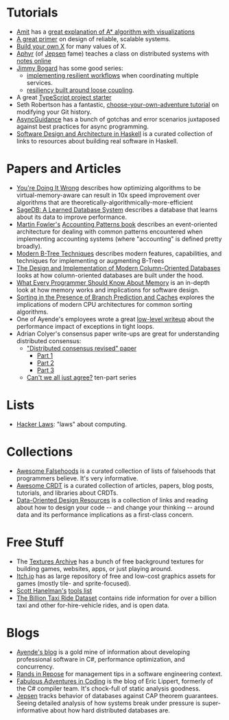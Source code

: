 # Tutorials

* [Amit](https://simblob.blogspot.com/) has a [great explanation of A* algorithm with visualizations](https://www.redblobgames.com/pathfinding/a-star/introduction.html)
* [A great primer](https://github.com/donnemartin/system-design-primer) on design of reliable, scalable systems.
* [Build your own X](https://github.com/danistefanovic/build-your-own-x) for many values of X.
* [Aphyr](https://github.com/aphyr) (of [Jepsen](https://jepsen.io/) fame) teaches a class on distributed systems with [notes online](https://github.com/aphyr/distsys-class)
* [Jimmy Bogard](https://jimmybogard.com/) has some good series:
  * [implementing resilient workflows](https://jimmybogard.com/refactoring-towards-resilience-a-primer/) when coordinating multiple services.
  * [resiliency built around loose coupling](https://jimmybogard.com/life-beyond-transactions-implementation-primer/).
* A great [TypeScript project starter](https://github.com/bitjson/typescript-starter)
* Seth Robertson has a fantastic, [choose-your-own-adventure tutorial](http://sethrobertson.github.io/GitFixUm/fixup.html) on modifying your Git history.
* [AsyncGuidance](https://github.com/davidfowl/AspNetCoreDiagnosticScenarios/blob/master/AsyncGuidance.md) has a bunch of gotchas and error scenarios juxtaposed against best practices for async programming.
* [Software Design and Architecture in Haskell](https://github.com/graninas/software-design-in-haskell) is a curated collection of links to resources about building real software in Haskell.

# Papers and Articles
* [You're Doing It Wrong](https://queue.acm.org/detail.cfm?id=1814327) describes how optimizing algorithms to be virtual-memory-aware can result in 10x speed improvement over algorithms that are theoretically-algorithmically-more-efficient
* [SageDB: A Learned Database System](http://cidrdb.org/cidr2019/papers/p117-kraska-cidr19.pdf) describes a database that learns about its data to improve performance.
* [Martin Fowler's](https://martinfowler.com/) [Accounting Patterns book](https://martinfowler.com/apsupp/accounting.pdf) describes an event-oriented architecture for dealing with common patterns encountered when implementing accounting systems (where "accounting" is defined pretty broadly).
* [Modern B-Tree Techniques](https://www.nowpublishers.com/article/DownloadSummary/DBS-028) describes modern features, capabilities, and techniques for implementing or augmenting B-Trees
* [The Design and Implementation of Modern Column-Oriented Databases](http://db.csail.mit.edu/pubs/abadi-column-stores.pdf) looks at how column-oriented databases are built under the hood.
* [What Every Programmer Should Know About Memory](https://people.freebsd.org/~lstewart/articles/cpumemory.pdf) is an in-depth look at how memory works and implications for software design.
* [Sorting in the Presence of Branch Prediction and Caches](https://www.scss.tcd.ie/publications/tech-reports/reports.05/TCD-CS-2005-57.pdf) explores the implications of modern CPU architectures for common sorting algorithms.
* One of Ayende's employees wrote a great [low-level writeup](https://ayende.com/blog/175009/digging-into-the-coreclr-exceptional-costs-part-i) about the performance impact of exceptions in tight loops.
* Adrian Colyer's consensus paper write-ups are great for understanding distributed consensus:
  * ["Distributed consensus revised" paper](https://www.cl.cam.ac.uk/techreports/UCAM-CL-TR-935.pdf)
    * [Part 1](https://blog.acolyer.org/2019/05/07/distributed-consensus-revised-part-i/)
    * [Part 2](https://blog.acolyer.org/2019/05/08/distributed-consensus-revised-part-ii/)
    * [Part 3](https://blog.acolyer.org/2019/05/10/distributed-consensus-revised-part-iii/)
  * [Can't we all just agree?](https://blog.acolyer.org/2015/03/01/cant-we-all-just-agree/) ten-part series
  
# Lists
* [Hacker Laws](https://github.com/dwmkerr/hacker-laws): "laws" about computing.

# Collections

* [Awesome Falsehoods](https://github.com/kdeldycke/awesome-falsehood) is a curated collection of lists of falsehoods that programmers believe. It's very informative.
* [Awesome CRDT](https://github.com/alangibson/awesome-crdt) is a curated collection of articles, papers, blog posts, tutorials, and libraries about CRDTs.
* [Data-Oriented Design Resources](https://github.com/dbartolini/data-oriented-design) is a collection of links and reading about how to design your code -- and change your thinking -- around data and its performance implications as a first-class concern.

# Free Stuff

* The [Textures Archive](http://www.grsites.com/archive/textures/) has a bunch of free background textures for building games, websites, apps, or just playing around.
* [Itch.io](https://itch.io/game-assets/free) has as large repository of free and low-cost graphics assets for games (mostly tile- and sprite-focused).
* [Scott Hanelman's](https://www.hanselman.com/) [tools list](https://hanselman.com/tools)
* [The Billion Taxi Ride Dataset](https://www1.nyc.gov/site/tlc/about/tlc-trip-record-data.page) contains ride information for over a billion taxi and other for-hire-vehicle rides, and is open data.

# Blogs

* [Ayende's blog](https://ayende.com/blog/) is a gold mine of information about developing professional software in C#, performance optimization, and concurrency.
* [Rands in Repose](http://randsinrepose.com/) for management tips in a software engineering context.
* [Fabulous Adventures in Coding](https://ericlippert.com/) is the blog of Eric Lippert, formerly of the C# compiler team. It's chock-full of static analysis goodness.
* [Jepsen](https://jepsen.io/) tracks behavior of databases against CAP theorem guarantees. Seeing detailed analysis of how systems break under pressure is super-informative about how hard distributed databases are.
